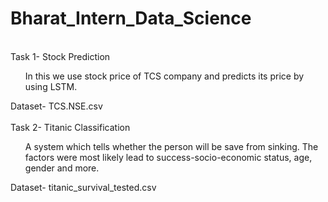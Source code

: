 # Bharat_Intern_Data_Science
<br>
Task 1- Stock Prediction
<ul>In this we use stock price of TCS company
 and predicts its price by using LSTM.</ul>
Dataset- TCS.NSE.csv
<br>
<br>
Task 2- Titanic Classification
<ul></li>A system which tells whether the person will be
 save from sinking. The factors were
 most likely lead to success-socio-economic
 status, age, gender and more.</ul>
Dataset- titanic_survival_tested.csv

